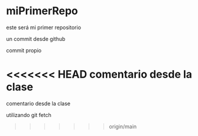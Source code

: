 # miPrimerRepo
este será mi primer repositorio

un commit desde github

commit propio 

<<<<<<< HEAD
comentario desde la clase
=======
comentario desde la clase

utilizando git fetch
>>>>>>> origin/main
